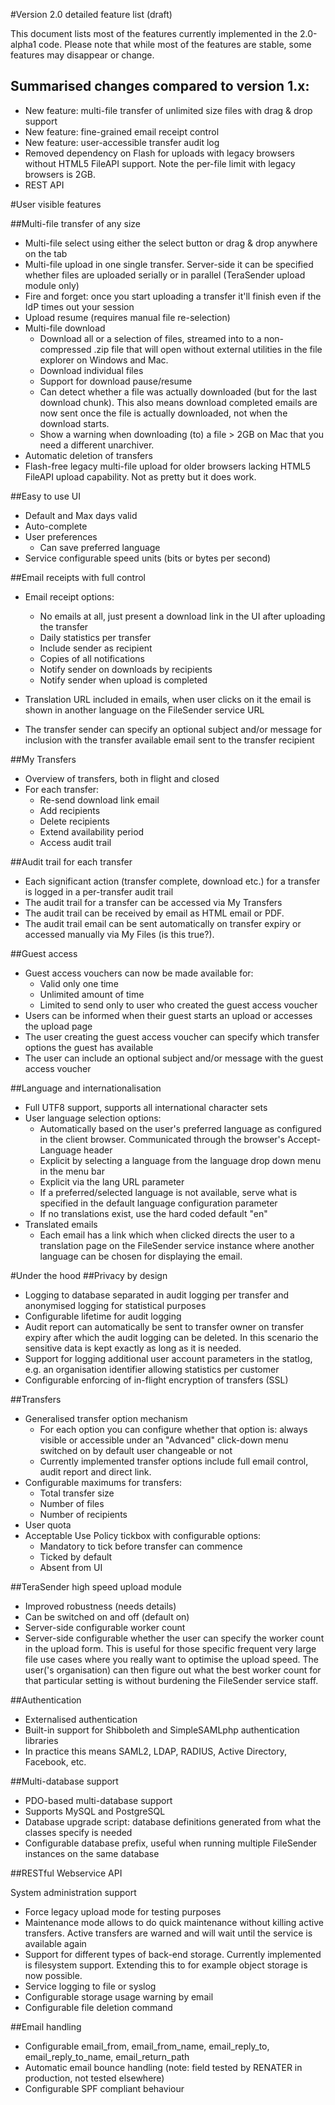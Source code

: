 #Version 2.0 detailed feature list (draft)

This document lists most of the features currently implemented in the 2.0-alpha1 code.  Please note that while most of the features are stable, some features may disappear or change.

## Summarised changes compared to version 1.x:
* New feature: multi-file transfer of unlimited size files with drag & drop support
* New feature: fine-grained email receipt control
* New feature: user-accessible transfer audit log
* Removed dependency on Flash for uploads with legacy browsers without HTML5 FileAPI support.  Note the per-file limit with legacy browsers is 2GB.  
* REST API

#User visible features

##Multi-file transfer of any size
* Multi-file select using either the select button or drag & drop anywhere on the tab
* Multi-file upload in one single transfer.  Server-side it can be specified whether files are uploaded serially or in parallel (TeraSender upload module only)
* Fire and forget: once you start uploading a transfer it'll finish even if the IdP times out your session
* Upload resume (requires manual file re-selection)
* Multi-file download
	* Download all or a selection of files, streamed into to a non-compressed .zip file that will open without external utilities in the file explorer on Windows and Mac.
	* Download individual files
	* Support for download pause/resume
	* Can detect whether a file was actually downloaded (but for the last download chunk).   This also means download completed emails are now sent once the file is actually downloaded, not when the download starts. 
	* Show a warning when downloading (to) a file > 2GB on Mac that you need a different unarchiver.
* Automatic deletion of transfers
* Flash-free legacy multi-file upload for older browsers lacking HTML5 FileAPI upload capability.  Not as pretty but it does work.

##Easy to use UI
* Default and Max days valid
* Auto-complete
* User preferences
	* Can save preferred language
* Service configurable speed units (bits or bytes per second)

##Email receipts with full control
* Email receipt options:
	* No emails at all, just present a download link in the UI after uploading the transfer
	* Daily statistics per transfer
	* Include sender as recipient
	* Copies of all notifications
	* Notify sender on downloads by recipients
	* Notify sender when upload is completed

* Translation URL included in emails, when user clicks on it the email is shown in another language on the FileSender service URL
* The transfer sender can specify an optional subject and/or message for inclusion with the transfer available email sent to the transfer recipient
	
##My Transfers
* Overview of transfers, both in flight and closed
* For each transfer:
	* Re-send download link email
	* Add recipients
	* Delete recipients
	* Extend availability period
	* Access audit trail

##Audit trail for each transfer
* Each significant action (transfer complete, download etc.) for a transfer is logged in a per-transfer audit trail
* The audit trail for a transfer can be accessed via My Transfers
* The audit trail can be received by email as HTML email or PDF.
* The audit trail email can be sent automatically on transfer expiry or accessed manually via My Files (is this true?).

##Guest access
* Guest access vouchers can now be made available for:
	* Valid only one time
	* Unlimited amount of time
	* Limited to send only to user who created the guest access voucher 
* Users can be informed when their guest starts an upload or accesses the upload page
* The user creating the guest access voucher can specify which transfer options the guest has available
* The user can include an optional subject and/or message with the guest access voucher

##Language and internationalisation
* Full UTF8 support, supports all international character sets
* User language selection options:
	* Automatically based on the user's preferred language as configured in the client browser.  Communicated through the browser's Accept-Language header
	* Explicit by selecting a language from the language drop down menu in the menu bar
	* Explicit via the lang URL parameter
	* If a preferred/selected language is not available, serve what is specified in the default language configuration parameter
	* If no translations exist, use the hard coded default "en"
* Translated emails
	* Each email has a link which when clicked directs the user to a translation page on the FileSender service instance where another language can be chosen for displaying the email.


#Under the hood
##Privacy by design
* Logging to database separated in audit logging per transfer and anonymised logging for statistical purposes
* Configurable lifetime for audit logging
* Audit report can automatically be sent to transfer owner on transfer expiry after which the audit logging can be deleted.  In this scenario the sensitive data is kept exactly as long as it is needed. 
* Support for logging additional user account parameters in the statlog, e.g. an organisation identifier allowing statistics per customer
* Configurable enforcing of in-flight encryption of transfers (SSL)
	
##Transfers
* Generalised transfer option mechanism
	* For each option you can configure whether that option is: 
	always visible or accessible under an "Advanced" click-down menu
	switched on by default
	user changeable or not
	* Currently implemented transfer options include full email control, audit report and direct link.
* Configurable maximums for transfers:
	* Total transfer size
	* Number of files
	* Number of recipients
* User quota
* Acceptable Use Policy tickbox with configurable options:
	* Mandatory to tick before transfer can commence
	* Ticked by default
	* Absent from UI
	
##TeraSender high speed upload module
* Improved robustness (needs details)
* Can be switched on and off (default on)
* Server-side configurable worker count
* Server-side configurable whether the user can specify the worker count in the upload 
form.  This is useful for those specific frequent very large file use cases where you 
really want to optimise the upload speed.  The user('s organisation) can then figure out 
what the best worker count for that particular setting is without burdening the 
FileSender service staff.	

##Authentication
* Externalised authentication
* Built-in support for Shibboleth and SimpleSAMLphp authentication libraries 
* In practice this means SAML2, LDAP, RADIUS, Active Directory, Facebook, etc.

##Multi-database support
* PDO-based multi-database support
* Supports MySQL and PostgreSQL
* Database upgrade script: database definitions generated from what the classes specify is needed
* Configurable database prefix, useful when running multiple FileSender instances on the same database


##RESTful Webservice API

System administration support
* Force legacy upload mode for testing purposes
* Maintenance mode allows to do quick maintenance without killing active transfers.  Active transfers are warned and will wait until the service is available again
* Support for different types of back-end storage.  Currently implemented is filesystem support.   Extending this to for example object storage is now possible.
* Service logging to file or syslog
* Configurable storage usage warning by email
* Configurable file deletion command

##Email handling
* Configurable email_from, email_from_name, email_reply_to, email_reply_to_name, email_return_path
* Automatic email bounce handling (note: field tested by RENATER in production, not tested elsewhere)
* Configurable SPF compliant behaviour